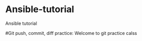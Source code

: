 # Ansible-tutorial
Ansible tutorial

#Git push, commit, diff practice:
Welcome to git practice calss 
